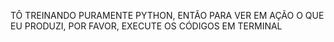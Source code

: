 TÔ TREINANDO PURAMENTE PYTHON, ENTÃO PARA VER EM AÇÃO O QUE EU PRODUZI, POR FAVOR, EXECUTE OS CÓDIGOS EM TERMINAL
